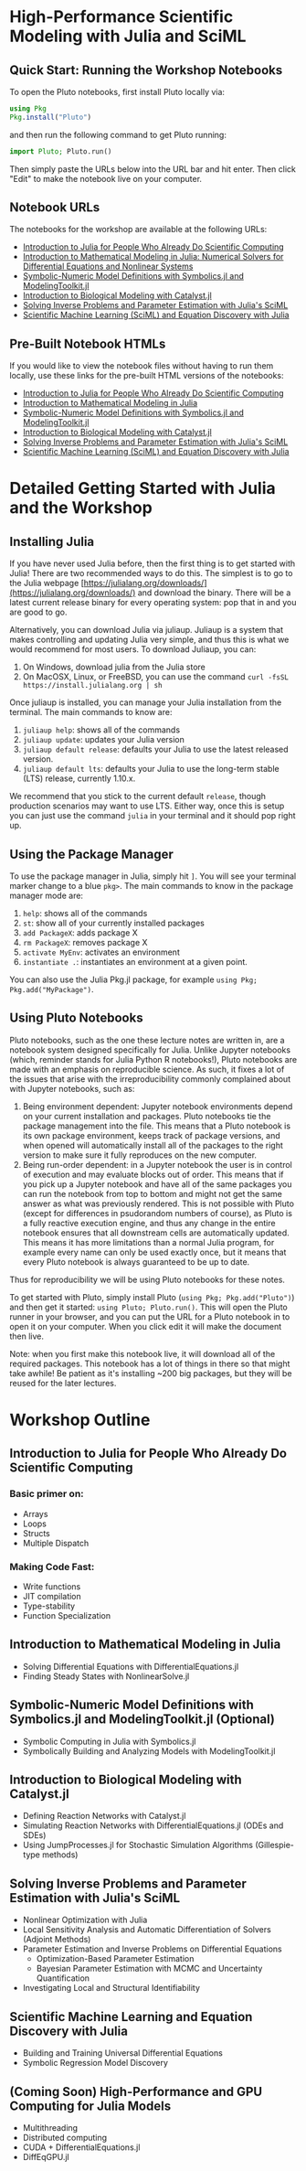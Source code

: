 # High-Performance Scientific Modeling with Julia and SciML

## Quick Start: Running the Workshop Notebooks

To open the Pluto notebooks, first install Pluto locally via:

```julia
using Pkg
Pkg.install("Pluto")
```

and then run the following command to get Pluto running:

```julia
import Pluto; Pluto.run()
```

Then simply paste the URLs below into the URL bar and hit enter. Then click "Edit" to make the notebook live on your computer.

## Notebook URLs

The notebooks for the workshop are available at the following URLs:

* [Introduction to Julia for People Who Already Do Scientific Computing](https://github.com/SciML/Julia_Modeling_Workshop/blob/main/Introduction_to_Julia.jl)
* [Introduction to Mathematical Modeling in Julia: Numerical Solvers for Differential Equations and Nonlinear Systems](https://github.com/SciML/Julia_Modeling_Workshop/blob/main/Introduction_Mathematical_Modeling_Julia.jl)
* [Symbolic-Numeric Model Definitions with Symbolics.jl and ModelingToolkit.jl](https://github.com/SciML/Julia_Modeling_Workshop/blob/main/Symbolic_Numeric_ModelingToolkit.jl)
* [Introduction to Biological Modeling with Catalyst.jl](https://github.com/SciML/Julia_Modeling_Workshop/blob/main/Introduction_to_Catalyst.jl)
* [Solving Inverse Problems and Parameter Estimation with Julia's SciML](https://github.com/SciML/Julia_Modeling_Workshop/blob/main/Solving_Inverse_Problems_Julia.jl)
* [Scientific Machine Learning (SciML) and Equation Discovery with Julia](https://github.com/SciML/Julia_Modeling_Workshop/blob/main/Missing_Physics_UDE.jl)

## Pre-Built Notebook HTMLs

If you would like to view the notebook files without having to run them locally, use these links for the pre-built HTML versions of the notebooks:

* [Introduction to Julia for People Who Already Do Scientific Computing]()
* [Introduction to Mathematical Modeling in Julia]()
* [Symbolic-Numeric Model Definitions with Symbolics.jl and ModelingToolkit.jl]()
* [Introduction to Biological Modeling with Catalyst.jl]()
* [Solving Inverse Problems and Parameter Estimation with Julia's SciML]()
* [Scientific Machine Learning (SciML) and Equation Discovery with Julia]()

# Detailed Getting Started with Julia and the Workshop

## Installing Julia

If you have never used Julia before, then the first thing is to get started with Julia! There are two recommended ways to do this. The simplest is to go to the Julia webpage [https://julialang.org/downloads/](https://julialang.org/downloads/) and download the binary. There will be a latest current release binary for every operating system: pop that in and you are good to go. 

Alternatively, you can download Julia via juliaup. Juliaup is a system that makes controlling and updating Julia very simple, and thus this is what we would recommend for most users. To download Juliaup, you can:

1. On Windows, download julia from the Julia store
2. On MacOSX, Linux, or FreeBSD, you can use the command `curl -fsSL https://install.julialang.org | sh`

Once juliaup is installed, you can manage your Julia installation from the terminal. The main commands to know are:

1. `juliaup help`: shows all of the commands
2. `juliaup update`: updates your Julia version
3. `juliaup default release`: defaults your Julia to use the latest released version.
4. `juliaup default lts`: defaults your Julia to use the long-term stable (LTS) release, currently 1.10.x.

We recommend that you stick to the current default `release`, though production scenarios may want to use LTS. Either way, once this is setup you can just use the command `julia` in your terminal and it should pop right up.

## Using the Package Manager

To use the package manager in Julia, simply hit `]`. You will see your terminal marker change to a blue `pkg>`. The main commands to know in the package manager mode are:

1. `help`: shows all of the commands
2. `st`: show all of your currently installed packages
3. `add PackageX`: adds package X
4. `rm PackageX`: removes package X
5. `activate MyEnv`: activates an environment
6. `instantiate .`: instantiates an environment at a given point.

You can also use the Julia Pkg.jl package, for example `using Pkg; Pkg.add("MyPackage")`.

## Using Pluto Notebooks

Pluto notebooks, such as the one these lecture notes are written in, are a notebook system designed specifically for Julia. Unlike Jupyter notebooks (which, reminder stands for Julia Python R notebooks!), Pluto notebooks are made with an emphasis on reproducible science. As such, it fixes a lot of the issues that arise with the irreproducibility commonly complained about with Jupyter notebooks, such as:

1. Being environment dependent: Jupyter notebook environments depend on your current installation and packages. Pluto notebooks tie the package management into the file. This means that a Pluto notebook is its own package environment, keeps track of package versions, and when opened will automatically install all of the packages to the right version to make sure it fully reproduces on the new computer.
2. Being run-order dependent: in a Jupyter notebook the user is in control of execution and may evaluate blocks out of order. This means that if you pick up a Jupyter notebook and have all of the same packages you can run the notebook from top to bottom and might not get the same answer as what was previously rendered. This is not possible with Pluto (except for differences in psudorandom numbers of course), as Pluto is a fully reactive execution engine, and thus any change in the entire notebook ensures that all downstream cells are automatically updated. This means it has more limitations than a normal Julia program, for example every name can only be used exactly once, but it means that every Pluto notebook is always guaranteed to be up to date.

Thus for reproducibility we will be using Pluto notebooks for these notes.

To get started with Pluto, simply install Pluto (`using Pkg; Pkg.add("Pluto")`) and then get it started: `using Pluto; Pluto.run()`. This will open the Pluto runner in your browser, and you can put the URL for a Pluto notebook in to open it on your computer. When you click edit it will make the document then live.

Note: when you first make this notebook live, it will download all of the required packages. This notebook has a lot of things in there so that might take awhile! Be patient as it's installing ~200 big packages, but they will be reused for the later lectures.

# Workshop Outline

## Introduction to Julia for People Who Already Do Scientific Computing

### Basic primer on:

* Arrays
* Loops
* Structs
* Multiple Dispatch

### Making Code Fast:

* Write functions
* JIT compilation
* Type-stability
* Function Specialization

## Introduction to Mathematical Modeling in Julia

* Solving Differential Equations with DifferentialEquations.jl
* Finding Steady States with NonlinearSolve.jl

## Symbolic-Numeric Model Definitions with Symbolics.jl and ModelingToolkit.jl (Optional)

* Symbolic Computing in Julia with Symbolics.jl
* Symbolically Building and Analyzing Models with ModelingToolkit.jl

## Introduction to Biological Modeling with Catalyst.jl

* Defining Reaction Networks with Catalyst.jl
* Simulating Reaction Networks with DifferentialEquations.jl (ODEs and SDEs)
* Using JumpProcesses.jl for Stochastic Simulation Algorithms (Gillespie-type methods)

## Solving Inverse Problems and Parameter Estimation with Julia's SciML

* Nonlinear Optimization with Julia
* Local Sensitivity Analysis and Automatic Differentiation of Solvers (Adjoint Methods) 
* Parameter Estimation and Inverse Problems on Differential Equations
    * Optimization-Based Parameter Estimation
    * Bayesian Parameter Estimation with MCMC and Uncertainty Quantification
* Investigating Local and Structural Identifiability

## Scientific Machine Learning and Equation Discovery with Julia

* Building and Training Universal Differential Equations
* Symbolic Regression Model Discovery

## (Coming Soon) High-Performance and GPU Computing for Julia Models

* Multithreading
* Distributed computing
* CUDA + DifferentialEquations.jl
* DiffEqGPU.jl